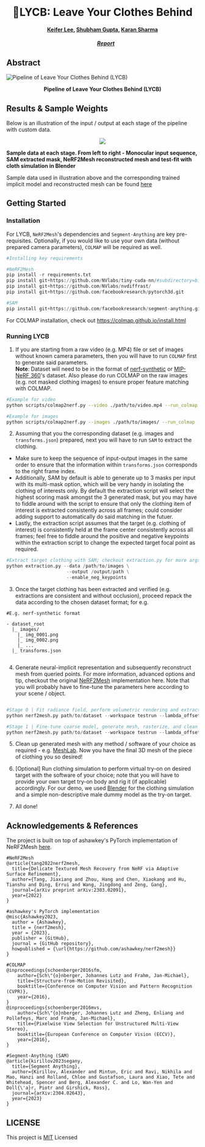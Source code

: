 <br />
<p align="center">

  <h1 align="center">🧥LYCB: Leave Your Clothes Behind</h1>
  <h4 align="center"><a href="https://github.com/datacrisis">Keifer Lee</a>, <a href="https://github.com/iamshubhamgupto">Shubham Gupta</a>, <a href="">Karan Sharma</a></h4>
  
  <h5 align="center">&emsp; <a href="https://iamshubhamgupto.github.io/LYCB/assets/pdf/report.pdf"> Report </a></h5>
</p>


## Abstract
![Pipeline of Leave Your Clothes Behind (LYCB)](./assets/pipeline.png)
<p align="center">
  <b>Pipeline of Leave Your Clothes Behind (LYCB)</b>
</p>

## Results & Sample Weights
Below is an illustration of the input / output at each stage of the pipeline with custom data.

<p align="center">
<img src="assets/merged_animation.gif">

<b>Sample data at each stage. From left to right - Monocular input sequence, SAM extracted mask, NeRF2Mesh reconstructed mesh and test-fit with cloth simulation in Blender</b>
</p>

Sample data used in illustration above and the corresponding trained implicit model and reconstructed mesh can be found [here](https://drive.google.com/file/d/1nKHaewiDw_M1wOnBDXXRA_i0nXSzp8LR/view?usp=share_link)



## Getting Started

### Installation
For LYCB, `NeRF2Mesh`'s dependencies and `Segment-Anything` are key pre-requisites. Optionally, if you would like to use your own data (without prepared camera parameters), `COLMAP` will be required as well.

```python
#Installing key requirements

#NeRF2Mesh
pip install -r requirements.txt
pip install git+https://github.com/NVlabs/tiny-cuda-nn/#subdirectory=bindings/torch 
pip install git+https://github.com/NVlabs/nvdiffrast/
pip install git+https://github.com/facebookresearch/pytorch3d.git

#SAM
pip install git+https://github.com/facebookresearch/segment-anything.git
```

For COLMAP installation, check out https://colmap.github.io/install.html


### Running LYCB
1. If you are starting from a raw video (e.g. MP4) file or set of images without known camera parameters, then you will have to run `COLMAP` first to generate said parameters. </br>
**Note**: Dataset will need to be in the format of [nerf-synthetic](https://drive.google.com/drive/folders/1JDdLGDruGNXWnM1eqY1FNL9PlStjaKWi) or [MIP-NeRF 360](http://storage.googleapis.com/gresearch/refraw360/360_v2.zip)'s dataset. Also please do run COLMAP on the raw images (e.g. not masked clothing images) to ensure proper feature matching with COLMAP.
```bash
#Example for video
python scripts/colmap2nerf.py --video ./path/to/video.mp4 --run_colmap --video_fps 10 --colmap_matcher sequential

#Example for images
python scripts/colmap2nerf.py --images ./path/to/images/ --run_colmap --colmap_matcher exhaustive
```

2. Assuming that you the corresponding dataset (e.g. images and `transforms.json`) prepared, next you will have to run `SAM` to extract the clothing.
  - Make sure to keep the sequence of input-output images in the same order to ensure that the information within `transforms.json` corresponds to the right frame index.
  - Additionally, SAM by default is able to generate up to 3 masks per input with its multi-mask option, which will be very handy in isolating the clothing of interests only. By default the extraction script will select the highest scoring mask amongst the 3 generated mask, but you may have to fiddle around with the script to ensure that only the clothing item of interest is extracted consistently across all frames; could consider adding support to automatically do said matching in the futuer.
  - Lastly, the extraction script assumes that the target (e.g. clothing of interest) is consistently held at the frame center consistently across all frames; feel free to fiddle around the positive and negative keypoints within the extraction script to change the expected target focal point as required.
```python
#Extract target clothing with SAM; checkout extraction.py for more args / options
python extraction.py --data /path/to/images \
                      --output /output/path \
                      --enable_neg_keypoints
```

3. Once the target clothing has been extracted and verified (e.g. extractions are consistent and without occlusion), proceed repack the data according to the chosen dataset format; for e.g.
```
#E.g. nerf-synthetic format

- dataset_root
  |_ images/
    |_ img_0001.png
    |_ img_0002.png
    |_ ...
  |_ transforms.json
  
```

4. Generate neural-implicit representation and subsequently reconstruct mesh from queried points. For more information, advanced options and tip, checkout the original [NeRF2Mesh](https://github.com/ashawkey/nerf2mesh) implementation here. Note that you will probably have to fine-tune the parameters here according to your scene / object.
```python

#Stage 0 | Fit radiance field, perform volumetric rendering and extract coarse mesh
python nerf2mesh.py path/to/dataset --workspace testrun --lambda_offsets 1 --scale 0.33 --bound 3 --stage 0 --lambda_tv 1e-8 --lambda_normal 1e-1 --texture_size 2048 --ssaa 1 #Enforce coarser texture_size and limit SSAA for headless rendering

#Stage 1 | Fine-tune coarse model, generate mesh, rasterize, and clean
python nerf2mesh.py path/to/dataset --workspace testrun --lambda_offsets 1 --scale 0.33 --bound 3 --stage 1 --lambda_normal 1e-1 --texture_size 2048 --ssaa 1

```

5. Clean up generated mesh with any method / software of your choice as required - e.g. [MeshLab](https://www.meshlab.net). Now you have the final 3D mesh of the piece of clothing you so desired!

6. [Optional] Run clothing simulation to perform virtual try-on on desired target with the software of your choice; note that you will have to provide your own target try-on body and rig it (if applicable) accordingly. For our demo, we used [Blender](https://www.blender.org) for the clothing simulation and a simple non-descriptive male dummy model as the try-on target.

7. All done!


## Acknowledgements & References
The project is built on top of ashawkey's PyTorch implementation of NeRF2Mesh [here](https://github.com/ashawkey/nerf2mesh).

```
#NeRF2Mesh
@article{tang2022nerf2mesh,
  title={Delicate Textured Mesh Recovery from NeRF via Adaptive Surface Refinement},
  author={Tang, Jiaxiang and Zhou, Hang and Chen, Xiaokang and Hu, Tianshu and Ding, Errui and Wang, Jingdong and Zeng, Gang},
  journal={arXiv preprint arXiv:2303.02091},
  year={2022}
}

#ashawkey's PyTorch implementation
@misc{Ashawkey2023,
  author = {Ashawkey},
  title = {nerf2mesh},
  year = {2023},
  publisher = {GitHub},
  journal = {GitHub repository},
  howpublished = {\url{https://github.com/ashawkey/nerf2mesh}}
}

#COLMAP
@inproceedings{schoenberger2016sfm,
    author={Sch\"{o}nberger, Johannes Lutz and Frahm, Jan-Michael},
    title={Structure-from-Motion Revisited},
    booktitle={Conference on Computer Vision and Pattern Recognition (CVPR)},
    year={2016},
}
@inproceedings{schoenberger2016mvs,
    author={Sch\"{o}nberger, Johannes Lutz and Zheng, Enliang and Pollefeys, Marc and Frahm, Jan-Michael},
    title={Pixelwise View Selection for Unstructured Multi-View Stereo},
    booktitle={European Conference on Computer Vision (ECCV)},
    year={2016},
}

#Segment-Anything (SAM)
@article{kirillov2023segany,
  title={Segment Anything},
  author={Kirillov, Alexander and Mintun, Eric and Ravi, Nikhila and Mao, Hanzi and Rolland, Chloe and Gustafson, Laura and Xiao, Tete and Whitehead, Spencer and Berg, Alexander C. and Lo, Wan-Yen and Doll{\'a}r, Piotr and Girshick, Ross},
  journal={arXiv:2304.02643},
  year={2023}
}

```

## LICENSE
This project is [MIT](LICENSE) Licensed
